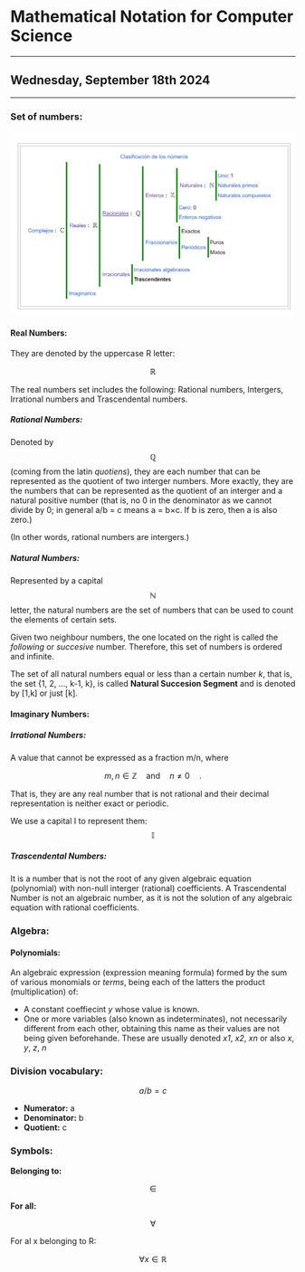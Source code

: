 # Mathematical Notation for Computer Science
----------------
## Wednesday, September 18th 2024
-----------------
### Set of numbers:

<img src="images/familia_numeros.png">

#### Real Numbers: 

They are denoted by the uppercase R letter:

$$\mathbb{R}$$

The real numbers set includes the following: Rational numbers, Intergers, Irrational numbers and Trascendental numbers.

##### Rational Numbers:

Denoted by $$\mathbb{Q}$$ (coming from the latin *quotiens*), they are each number that can be represented as the quotient of two interger numbers. More exactly, they are the numbers that can be represented as the quotient of an interger and a natural positive number (that is, no 0 in the denominator as we cannot divide by 0; in general a/b = c means a = b×c. If b is zero, then a is also zero.)

(In other words, rational numbers are intergers.)

##### Natural Numbers: 

Represented by a capital
$$ \mathbb{N}$$
letter, the natural numbers are the set of numbers that can be used to count the elements of certain sets. 

Given two neighbour numbers, the one located on the right is called the *following* or *succesive* number. Therefore, this set of numbers is ordered and infinite.

The set of all natural numbers equal or less than a certain number *k*, that is, the set {1, 2, ..., k-1, k}, is called __Natural Succesion Segment__ and is denoted by [1,k] or just [k].

#### Imaginary Numbers:

##### Irrational Numbers:

A value that cannot be expressed as a fraction m/n, where 

$$ m, n \in \mathbb{Z} \quad \textrm{and} \quad n \not = 0 \quad \textrm{.}$$

That is, they are any real number that is not rational and their decimal representation is neither exact or periodic. 

We use a capital I to represent them: 
$$ \mathbb{I}$$



##### Trascendental Numbers:

It is a number that is not the root of any given algebraic equation (polynomial) with non-null interger (rational) coefficients. A Trascendental Number is not an algebraic number, as it is not the solution of any algebraic equation with rational coefficients.


### Algebra:

#### Polynomials:

An algebraic expression (expression meaning formula) formed by the sum of various monomials or *terms*, being each of the latters the product (multiplication) of:

* A constant coeffiecint *y* whose value is known.
* One or more variables (also known as indeterminates), not necessarily different from each other, obtaining this name as their values are not being given beforehande. These are usually denoted *x1*, *x2*, *xn* or also *x*, *y*, *z*, *n*




### Division vocabulary:

$$ a/b = c $$

* __Numerator:__  a
* __Denominator:__ b
* __Quotient:__ c

### Symbols:

__Belonging to:__

$$ \in $$

__For all:__

$$ \forall $$

For al x belonging to R:

$$\forall x \in \mathbb{R}$$

